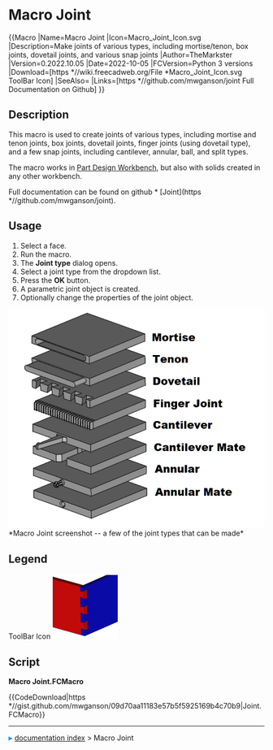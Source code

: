 # Macro Joint
{{Macro
|Name=Macro Joint
|Icon=Macro_Joint_Icon.svg
|Description=Make joints of various types, including mortise/tenon, box joints, dovetail joints, and various snap joints
|Author=TheMarkster
|Version=0.2022.10.05
|Date=2022-10-05
|FCVersion=Python 3 versions
|Download=[https   *//wiki.freecadweb.org/File   *Macro_Joint_Icon.svg ToolBar Icon]
|SeeAlso=
|Links=[https   *//github.com/mwganson/joint Full Documentation on Github]
}}

## Description

This macro is used to create joints of various types, including mortise and tenon joints, box joints, dovetail joints, finger joints (using dovetail type), and a few snap joints, including cantilever, annular, ball, and split types.

The macro works in [Part Design Workbench](PartDesign_Workbench.md), but also with solids created in any other workbench.

Full documentation can be found on github   * [Joint](https   *//github.com/mwganson/joint).

## Usage

1.  Select a face.
2.  Run the macro.
3.  The **Joint type** dialog opens.
4.  Select a joint type from the dropdown list.
5.  Press the **OK** button.
6.  A parametric joint object is created.
7.  Optionally change the properties of the joint object.

 <img alt="" src=images/Macro_joint_scr1.png  style="width   *400px;">  
*Macro Joint screenshot -- a few of the joint types that can be made‎*

## Legend

 

ToolBar Icon  ![](images/Macro_Joint_Icon.svg ) 

## Script

 **Macro Joint.FCMacro**


{{CodeDownload|https   *//gist.github.com/mwganson/09d70aa11183e57b5f5925169b4c70b9|Joint.FCMacro}}



---
![](images/Right_arrow.png) [documentation index](../README.md) > Macro Joint
